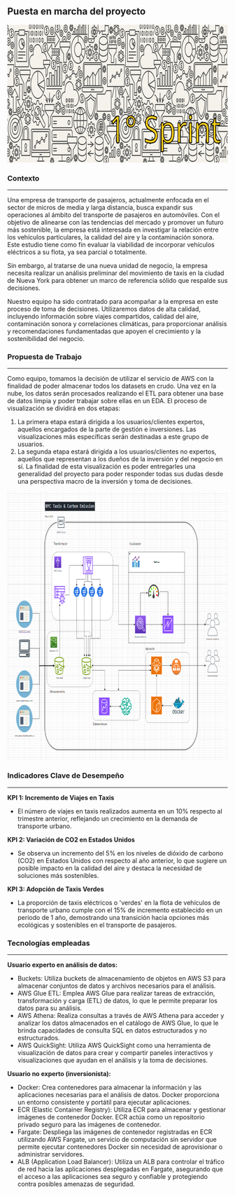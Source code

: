 
## Puesta en marcha del proyecto

<p align="center">
<img src="Imagenes_1/banner_1_sprint.png" width="996" height="315""  >
</p>


### Contexto
---
Una empresa de transporte de pasajeros, actualmente enfocada en el sector de micros de media y larga distancia, busca expandir sus operaciones al ámbito del transporte de pasajeros en automóviles. Con el objetivo de alinearse con las tendencias del mercado y promover un futuro más sostenible, la empresa está interesada en investigar la relación entre los vehículos particulares, la calidad del aire y la contaminación sonora. Este estudio tiene como fin evaluar la viabilidad de incorporar vehículos eléctricos a su flota, ya sea parcial o totalmente.

Sin embargo, al tratarse de una nueva unidad de negocio, la empresa necesita realizar un análisis preliminar del movimiento de taxis en la ciudad de Nueva York para obtener un marco de referencia sólido que respalde sus decisiones.

Nuestro equipo ha sido contratado para acompañar a la empresa en este proceso de toma de decisiones. Utilizaremos datos de alta calidad, incluyendo información sobre viajes compartidos, calidad del aire, contaminación sonora y correlaciones climáticas, para proporcionar análisis y recomendaciones fundamentadas que apoyen el crecimiento y la sostenibilidad del negocio.


### Propuesta de Trabajo
---
Como equipo, tomamos la decisión de utilizar el servicio de AWS con la finalidad de poder almacenar todos los datasets en crudo. Una vez en la nube, los datos serán procesados realizando el ETL para obtener una base de datos limpia y poder trabajar sobre ellas en un EDA.
El proceso de visualización se dividirá en dos etapas:
1. La primera etapa estará dirigida a los usuarios/clientes expertos, aquellos encargados de la parte de gestión e inversiones. Las visualizaciones más específicas serán destinadas a este grupo de usuarios.
2. La segunda etapa estará dirigida a los usuarios/clientes no expertos, aquellos que representan a los dueños de la inversión y del negocio en sí. La finalidad de esta visualización es poder entregarles una generalidad del proyecto para poder responder todas sus dudas desde una perspectiva macro de la inversión y toma de decisiones.



<p align="center">
  <img src="Imagenes_1/Architecture_01.png" width="840" height="614" />
</p>

### Indicadores Clave de Desempeño
---
**KPI 1: Incremento de Viajes en Taxis**
- El número de viajes en taxis realizados aumenta en un 10% respecto al trimestre anterior, reflejando un crecimiento en la demanda de transporte urbano.

**KPI 2: Variación de CO2 en Estados Unidos**
- Se observa un incremento del 5% en los niveles de dióxido de carbono (CO2) en Estados Unidos con respecto al año anterior, lo que sugiere un posible impacto en la calidad del aire y destaca la necesidad de soluciones más sostenibles.

**KPI 3: Adopción de Taxis Verdes**
- La proporción de taxis eléctricos o 'verdes' en la flota de vehículos de transporte urbano cumple con el 15% de incremento establecido en un periodo de 1 año, demostrando una transición hacia opciones más ecológicas y sostenibles en el transporte de pasajeros.




### Tecnologías empleadas
---
**Usuario experto en análisis de datos:**

- Buckets: Utiliza buckets de almacenamiento de objetos en AWS S3 para almacenar conjuntos de datos y archivos necesarios para el análisis.
- AWS Glue ETL: Emplea AWS Glue para realizar tareas de extracción, transformación y carga (ETL) de datos, lo que le permite preparar los datos para su análisis.
- AWS Athena: Realiza consultas a través de AWS Athena para acceder y analizar los datos almacenados en el catálogo de AWS Glue, lo que le brinda capacidades de consulta SQL en datos estructurados y no estructurados.
- AWS QuickSight: Utiliza AWS QuickSight como una herramienta de visualización de datos para crear y compartir paneles interactivos y visualizaciones que ayudan en el análisis y la toma de decisiones.

**Usuario no experto (inversionista):**

- Docker: Crea contenedores para almacenar la información y las aplicaciones necesarias para el análisis de datos. Docker proporciona un entorno consistente y portátil para ejecutar aplicaciones.
- ECR (Elastic Container Registry): Utiliza ECR para almacenar y gestionar imágenes de contenedor Docker. ECR actúa como un repositorio privado seguro para las imágenes de contenedor.
- Fargate: Despliega las imágenes de contenedor registradas en ECR utilizando AWS Fargate, un servicio de computación sin servidor que permite ejecutar contenedores Docker sin necesidad de aprovisionar o administrar servidores.
- ALB (Application Load Balancer): Utiliza un ALB para controlar el tráfico de red hacia las aplicaciones desplegadas en Fargate, asegurando que el acceso a las aplicaciones sea seguro y confiable y protegiendo contra posibles amenazas de seguridad.




